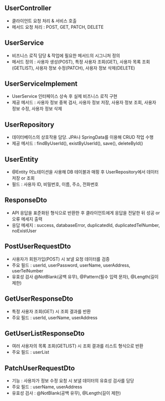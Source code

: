 ## UserController
- 클라이언트 요청 처리 & 서비스 호출
- 메서드 요청 처리 : POST, GET, PATCH, DELETE

## UserService
- 비즈니스 로직 담당 & 작업에 필요한 메서드의 시그니처 정의
- 메서드 정의 : 사용자 생성(POST), 특정 사용자 조회(GET), 사용자 목록 조회(GETLIST), 사용자 정보 수정(PATCH), 사용자 정보 삭제(DELETE)

## UserServiceImplement
- UserService 인터페이스 상속 후 실제 비즈니스 로직 구현
- 제공 메서드 : 사용자 정보 중복 검사, 사용자 정보 저장, 사용자 정보 조회, 사용자 정보 수정, 사용자 정보 삭제

## UserRepository
- 데이터베이스의 상호작용 담당. JPA나 SpringData를 이용해 CRUD 작업 수행
- 제공 메서드 : findByUserId(), existByUserId(), save(), deleteById()

## UserEntity
- @Entity 어노테이션을 사용해 DB 테이블과 매핑 후 UserRepository에서 데이터 저장 or 조회
- 필드 : 사용자 ID, 비밀번호, 이름, 주소, 전화번호

## ResponseDto
- API 응답을 표준화된 형식으로 반환한 후 클라이언트에게 응답을 전달한 뒤 성공 or 오류 메세지 출력
- 응답 메세지 : success, databaseError, duplicatedId, duplicatedTelNumber, noExistUser

## PostUserRequestDto
- 사용자가 회원가입(POST) 시 보낼 요청 데이터를 검증
- 주요 필드 : userId, userPassword, userName, userAddress, userTelNumber
- 유효성 검사 @NotBlank(공백 유무), @Pattern(필수 입력 문자), @Length(길이 제한)

## GetUserResponseDto
- 특정 사용자 조회(GET) 시 조회 결과를 반환
- 주요 필드 : userId, userName, userAddress

## GetUserListResponseDto
- 여러 사용자의 목록 조회(GETLIST) 시 조회 결과를 리스트 형식으로 반환
- 주요 필드 : userList

## PatchUserRequestDto
- 기능 : 사용자가 정보 수정 요청 시 보낼 데이터의 유효성 검사를 담당
- 주요 필드 : userName, userAddress
- 유효성 검사 : @NotBlank(공백 유무), @Length(길이 제한)